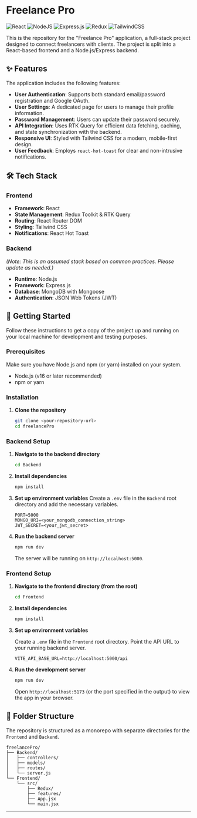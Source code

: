 # Freelance Pro

![React](https://img.shields.io/badge/react-%2320232a.svg?style=for-the-badge&logo=react&logoColor=%2361DAFB)
![NodeJS](https://img.shields.io/badge/node.js-6DA55F?style=for-the-badge&logo=node.js&logoColor=white)
![Express.js](https://img.shields.io/badge/express.js-%23404d59.svg?style=for-the-badge&logo=express&logoColor=%2361DAFB)
![Redux](https://img.shields.io/badge/redux-%23593d88.svg?style=for-the-badge&logo=redux&logoColor=white)
![TailwindCSS](https://img.shields.io/badge/tailwindcss-%2338B2AC.svg?style=for-the-badge&logo=tailwind-css&logoColor=white)

This is the repository for the "Freelance Pro" application, a full-stack project designed to connect freelancers with clients. The project is split into a React-based frontend and a Node.js/Express backend.

## ✨ Features

The application includes the following features:

- **User Authentication**: Supports both standard email/password registration and Google OAuth.
- **User Settings**: A dedicated page for users to manage their profile information.
- **Password Management**: Users can update their password securely.
- **API Integration**: Uses RTK Query for efficient data fetching, caching, and state synchronization with the backend.
- **Responsive UI**: Styled with Tailwind CSS for a modern, mobile-first design.
- **User Feedback**: Employs `react-hot-toast` for clear and non-intrusive notifications.

## 🛠️ Tech Stack

### Frontend

- **Framework**: React
- **State Management**: Redux Toolkit & RTK Query
- **Routing**: React Router DOM
- **Styling**: Tailwind CSS
- **Notifications**: React Hot Toast

### Backend

*(Note: This is an assumed stack based on common practices. Please update as needed.)*

- **Runtime**: Node.js
- **Framework**: Express.js
- **Database**: MongoDB with Mongoose
- **Authentication**: JSON Web Tokens (JWT)

## 🚀 Getting Started

Follow these instructions to get a copy of the project up and running on your local machine for development and testing purposes.

### Prerequisites

Make sure you have Node.js and npm (or yarn) installed on your system.

- Node.js (v16 or later recommended)
- npm or yarn

### Installation

1.  **Clone the repository**
    ```bash
    git clone <your-repository-url>
    cd freelancePro
    ```

### Backend Setup

1.  **Navigate to the backend directory**
    ```bash
    cd Backend
    ```

2.  **Install dependencies**
    ```bash
    npm install
    ```

3.  **Set up environment variables**
    Create a `.env` file in the `Backend` root directory and add the necessary variables.
    ```env
    PORT=5000
    MONGO_URI=<your_mongodb_connection_string>
    JWT_SECRET=<your_jwt_secret>
    ```

4.  **Run the backend server**
    ```bash
    npm run dev
    ```
    The server will be running on `http://localhost:5000`.

### Frontend Setup

1.  **Navigate to the frontend directory (from the root)**

    ```bash
    cd Frontend
    ```

2.  **Install dependencies**

    ```bash
    npm install
    ```

3.  **Set up environment variables**

    Create a `.env` file in the `Frontend` root directory. Point the API URL to your running backend server.

    ```env
    VITE_API_BASE_URL=http://localhost:5000/api
    ```

4.  **Run the development server**

    ```bash
    npm run dev
    ```
    Open `http://localhost:5173` (or the port specified in the output) to view the app in your browser.

## 📁 Folder Structure

The repository is structured as a monorepo with separate directories for the `Frontend` and `Backend`.

```plaintext
freelancePro/
├── Backend/
│   ├── controllers/
│   ├── models/
│   ├── routes/
│   └── server.js
└── Frontend/
    └── src/
        ├── Redux/
        ├── features/
        ├── App.jsx
        └── main.jsx
```

---
